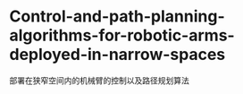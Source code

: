 # Control-and-path-planning-algorithms-for-robotic-arms-deployed-in-narrow-spaces
部署在狭窄空间内的机械臂的控制以及路径规划算法
